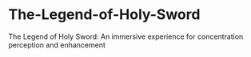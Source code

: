 # The-Legend-of-Holy-Sword
The Legend of Holy Sword: An immersive experience for concentration perception and enhancement
